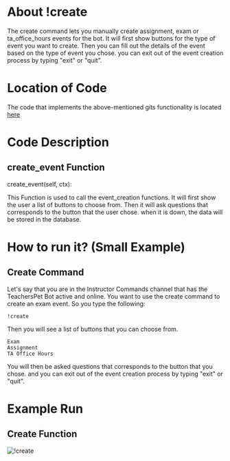 # About !create
The create command lets you manually create assignment, exam or ta_office_hours events for the bot. It will first show buttons for the type of event you want to create.
Then you can fill out the details of the event based on the type of event you chose. you can exit out of the event creation process by typing "exit" or "quit".

# Location of Code
The code that implements the above-mentioned gits functionality is located [here](https://github.com/War-Keeper/TeachersPetBot/blob/main/cogs/create.py)

# Code Description
## create_event Function

create_event(self, ctx):

This Function is used to call the event_creation functions. It will first show the user a list of buttons to choose from.
Then it will ask questions that corresponds to the button that the user chose. when it is down, the data will be stored in the database.

# How to run it? (Small Example)
## Create Command
Let's say that you are in the Instructor Commands channel that has the TeachersPet Bot active and online. 
You want to use the create command to create an exam event. So you type the following:
```
!create
```
Then you will see a list of buttons that you can choose from.
```
Exam
Assignment
TA Office Hours
```
You will then be asked questions that corresponds to the button that you chose.
and you can exit out of the event creation process by typing "exit" or "quit".


# Example Run
## Create Function
![!create](https://github.com/War-Keeper/ClassMateBot/blob/main/data/media/group.gif)
